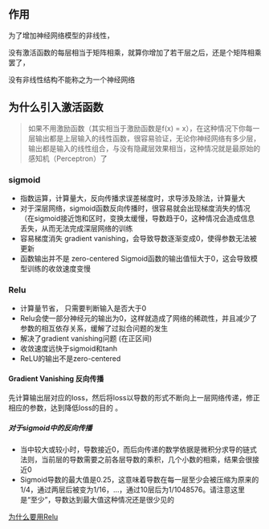 ## 作用

为了增加神经网络模型的非线性，

没有激活函数的每层相当于矩阵相乘，就算你增加了若干层之后，还是个矩阵相乘罢了，

没有非线性结构不能称之为一个神经网络



## 为什么引入激活函数

>  如果不用激励函数（其实相当于激励函数是f(x) = x），在这种情况下你每一层输出都是上层输入的线性函数，很容易验证，无论你神经网络有多少层，输出都是输入的线性组合，与没有隐藏层效果相当，这种情况就是最原始的感知机（Perceptron）了 



### sigmoid

- 指数运算，计算量大，反向传播求误差梯度时，求导涉及除法，计算量大
-  对于深层网络，sigmoid函数反向传播时，很容易就会出现梯度消失的情况（在sigmoid接近饱和区时，变换太缓慢，导数趋于0，这种情况会造成信息丢失，从而无法完成深层网络的训练 
- 容易梯度消失  gradient vanishing，会导致导数逐渐变成0，使得参数无法被更新
- 函数输出并不是 zero-centered    Sigmoid函数的输出值恒大于0，这会导致模型训练的收敛速度变慢 



### Relu

- 计算量节省， 只需要判断输入是否大于0 
-  Relu会使一部分神经元的输出为0，这样就造成了网络的稀疏性，并且减少了参数的相互依存关系，缓解了过拟合问题的发生
-  解决了gradient vanishing问题 (在正区间)  
-  收敛速度远快于sigmoid和tanh 
-  ReLU的输出不是zero-centered 



####  Gradient Vanishing  反向传播

 先计算输出层对应的loss，然后将loss以导数的形式不断向上一层网络传递，修正相应的参数，达到降低loss的目的 。

##### 对于sigmoid中的反向传播

-  当中较大或较小时，导数接近0，而后向传递的数学依据是微积分求导的链式法则，当前层的导数需要之前各层导数的乘积，几个小数的相乘，结果会很接近0 
-  Sigmoid导数的最大值是0.25，这意味着导数在每一层至少会被压缩为原来的1/4，通过两层后被变为1/16，…，通过10层后为1/1048576。请注意这里是“至少”，导数达到最大值这种情况还是很少见的 









[为什么要用Relu](https://www.sohu.com/a/214965417_100008678)

